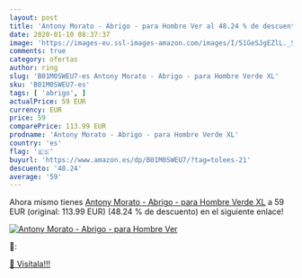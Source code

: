 ```yaml
---
layout: post
title: 'Antony Morato - Abrigo - para Hombre Ver al 48.24 % de descuento'
date: 2020-01-10 08:37:37
image: 'https://images-eu.ssl-images-amazon.com/images/I/51GeSJgEZlL._SL200_.jpg'
comments: true
category: ofertas
author: ring
slug: 'B01M0SWEU7-es Antony Morato - Abrigo - para Hombre Verde XL'
sku: 'B01M0SWEU7-es'
tags: [ 'abrigo', ]
actualPrice: 59 EUR
currency: EUR
price: 59
comparePrice: 113.99 EUR
prodname: 'Antony Morato - Abrigo - para Hombre Verde XL'
country: 'es'
flag: '🇪🇸'
buyurl: 'https://www.amazon.es/dp/B01M0SWEU7/?tag=tolees-21'
descuento: '48.24'
average: '59'
---
```


Ahora mismo tienes [Antony Morato - Abrigo - para Hombre Verde XL](https://www.amazon.es/dp/B01M0SWEU7/?tag=tolees-21) a 59 EUR (original: 113.99 EUR) (48.24 %  de descuento) en el siguiente enlace!

[![Antony Morato - Abrigo - para Hombre Ver](https://images-eu.ssl-images-amazon.com/images/I/51GeSJgEZlL._SL200_.jpg)](https://www.amazon.es/dp/B01M0SWEU7/?tag=tolees-21)

🔎:


[🛒 Visítala!!!](https://www.amazon.es/dp/B01M0SWEU7/?tag=tolees-21)
